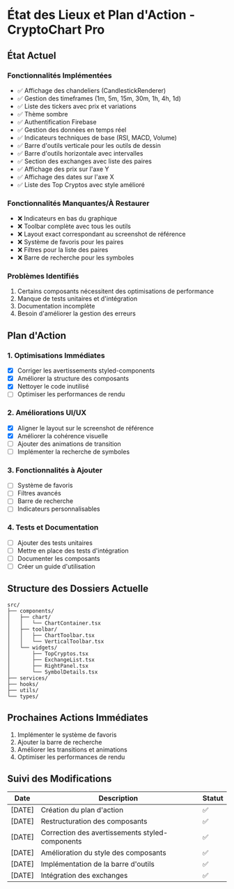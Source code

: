 # État des Lieux et Plan d'Action - CryptoChart Pro

## État Actuel

### Fonctionnalités Implémentées
- ✅ Affichage des chandeliers (CandlestickRenderer)
- ✅ Gestion des timeframes (1m, 5m, 15m, 30m, 1h, 4h, 1d)
- ✅ Liste des tickers avec prix et variations
- ✅ Thème sombre
- ✅ Authentification Firebase
- ✅ Gestion des données en temps réel
- ✅ Indicateurs techniques de base (RSI, MACD, Volume)
- ✅ Barre d'outils verticale pour les outils de dessin
- ✅ Barre d'outils horizontale avec intervalles
- ✅ Section des exchanges avec liste des paires
- ✅ Affichage des prix sur l'axe Y
- ✅ Affichage des dates sur l'axe X
- ✅ Liste des Top Cryptos avec style amélioré

### Fonctionnalités Manquantes/À Restaurer
- ❌ Indicateurs en bas du graphique
- ❌ Toolbar complète avec tous les outils
- ❌ Layout exact correspondant au screenshot de référence
- ❌ Système de favoris pour les paires
- ❌ Filtres pour la liste des paires
- ❌ Barre de recherche pour les symboles

### Problèmes Identifiés
1. Certains composants nécessitent des optimisations de performance
2. Manque de tests unitaires et d'intégration
3. Documentation incomplète
4. Besoin d'améliorer la gestion des erreurs

## Plan d'Action

### 1. Optimisations Immédiates
- [x] Corriger les avertissements styled-components
- [x] Améliorer la structure des composants
- [x] Nettoyer le code inutilisé
- [ ] Optimiser les performances de rendu

### 2. Améliorations UI/UX
- [x] Aligner le layout sur le screenshot de référence
- [x] Améliorer la cohérence visuelle
- [ ] Ajouter des animations de transition
- [ ] Implémenter la recherche de symboles

### 3. Fonctionnalités à Ajouter
- [ ] Système de favoris
- [ ] Filtres avancés
- [ ] Barre de recherche
- [ ] Indicateurs personnalisables

### 4. Tests et Documentation
- [ ] Ajouter des tests unitaires
- [ ] Mettre en place des tests d'intégration
- [ ] Documenter les composants
- [ ] Créer un guide d'utilisation

## Structure des Dossiers Actuelle

```
src/
├── components/
│   ├── chart/
│   │   └── ChartContainer.tsx
│   ├── toolbar/
│   │   ├── ChartToolbar.tsx
│   │   └── VerticalToolbar.tsx
│   └── widgets/
│       ├── TopCryptos.tsx
│       ├── ExchangeList.tsx
│       ├── RightPanel.tsx
│       └── SymbolDetails.tsx
├── services/
├── hooks/
├── utils/
└── types/
```

## Prochaines Actions Immédiates

1. Implémenter le système de favoris
2. Ajouter la barre de recherche
3. Améliorer les transitions et animations
4. Optimiser les performances de rendu

## Suivi des Modifications

| Date | Description | Statut |
|------|-------------|--------|
| [DATE] | Création du plan d'action | ✅ |
| [DATE] | Restructuration des composants | ✅ |
| [DATE] | Correction des avertissements styled-components | ✅ |
| [DATE] | Amélioration du style des composants | ✅ |
| [DATE] | Implémentation de la barre d'outils | ✅ |
| [DATE] | Intégration des exchanges | ✅ | 